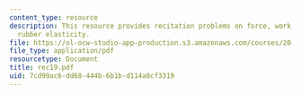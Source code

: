 ```yaml
---
content_type: resource
description: This resource provides recitation problems on force, work and heat in
  rubber elasticity.
file: https://ol-ocw-studio-app-production.s3.amazonaws.com/courses/20-110j-thermodynamics-of-biomolecular-systems-fall-2005/7cd99ac6dd68444b6b1bd114a8cf3319_rec19.pdf
file_type: application/pdf
resourcetype: Document
title: rec19.pdf
uid: 7cd99ac6-dd68-444b-6b1b-d114a8cf3319
---
```

